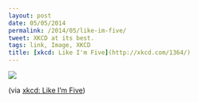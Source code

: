 ```yaml
---
layout: post
date: 05/05/2014
permalink: /2014/05/like-im-five/
tweet: XKCD at its best.
tags: link, Image, XKCD
title: [xkcd: Like I'm Five](http://xkcd.com/1364/)
---
```


<a href="http://xkcd.com/1364/"><img src="http://40.media.tumblr.com/b63b6bd1588f30714e3e7fd7392803a7/tumblr_n53qvvW3hu1qa4klho1_250.png"/></a>

<p>(via <a href="http://xkcd.com/1364/">xkcd: Like I&#8217;m Five</a>)</p>
